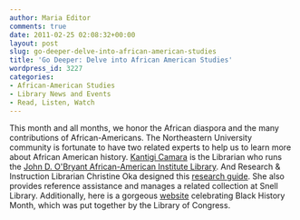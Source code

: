 ```yaml
---
author: Maria Editor
comments: true
date: 2011-02-25 02:08:32+00:00
layout: post
slug: go-deeper-delve-into-african-american-studies
title: 'Go Deeper: Delve into African American Studies'
wordpress_id: 3227
categories:
- African-American Studies
- Library News and Events
- Read, Listen, Watch
---
```


This month and all months, we honor the African diaspora and the many contributions of African-Americans. The Northeastern University community is fortunate to have two related experts to help us to learn more about African American history. [Kantigi Camara](http://www.northeastern.edu/aai/library.html) is the Librarian who runs the [John D. O'Bryant African-American Institute Library](http://www.northeastern.edu/aai/library2.html). And Research & Instruction Librarian Christine Oka designed this [research guide](http://subjectguides.lib.neu.edu/africanamerican). She also provides reference assistance and manages a related collection at Snell Library. Additionally, here is a gorgeous [website](http://www.africanamericanhistorymonth.gov/) celebrating Black History Month, which was put together by the Library of Congress.

